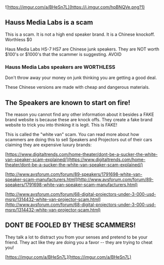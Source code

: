 
![https://imgur.com/a/BHeSn7L](https://i.imgur.com/hpBNQVe.png?1)

## Hauss Media Labs is a scam

This is a scam. It is not a high end speaker brand. It is a Chinese knockoff. Worthless $0

Haus Media Labs HS-7 HS7 are Chinese junk speakers. They are NOT worth $100's or $1000's that the scammer is suggesting. AVOID

### Hauss Media Labs speakers are WORTHLESS

Don't throw away your money on junk thinking you are getting a good deal.

These Chinese versions are made with cheap and dangerous materials.

## The Speakers are known to start on fire!

The reason you cannot find any other information about it besides a FAKE brand website is because these are knock offs. They create a fake brand website to trick you into thinking it is legit. This is FAKE!




This is called the "white van" scam. You can read more about how scammers are doing this to sell Speakers and Projectors out of their cars claiming they are expensive luxury brands:

[https://www.digitaltrends.com/home-theater/dont-be-a-sucker-the-white-van-speaker-scam-explained/](https://www.digitaltrends.com/home-theater/dont-be-a-sucker-the-white-van-speaker-scam-explained/) 

[http://www.avsforum.com/forum/89-speakers/1791698-white-van-speaker-scam-manufacturers.html](http://www.avsforum.com/forum/89-speakers/1791698-white-van-speaker-scam-manufacturers.html)

[http://www.avsforum.com/forum/68-digital-projectors-under-3-000-usd-msrp/1314432-white-van-projector-scam.html](http://www.avsforum.com/forum/68-digital-projectors-under-3-000-usd-msrp/1314432-white-van-projector-scam.html)

## DONT BE FOOLED BY THESE SCAMMERS!

They talk a lot to distract you from your senses and pretend to be your friend. They act like they are doing you a favor -- they are trying to cheat you!

[https://imgur.com/a/BHeSn7L](https://imgur.com/a/BHeSn7L)

```
